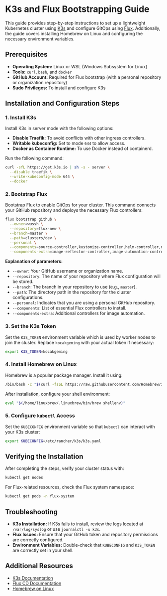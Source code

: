 # K3s and Flux Bootstrapping Guide

This guide provides step-by-step instructions to set up a lightweight Kubernetes cluster using [K3s](https://k3s.io/) and configure GitOps using [Flux](https://fluxcd.io/). Additionally, the guide covers installing Homebrew on Linux and configuring the necessary environment variables.

## Prerequisites

- **Operating System:** Linux or WSL (Windows Subsystem for Linux)
- **Tools:** `curl`, `bash`, and `docker`
- **GitHub Account:** Required for Flux bootstrap (with a personal repository or organization repository)
- **Sudo Privileges:** To install and configure K3s

## Installation and Configuration Steps

### 1. Install K3s

Install K3s in server mode with the following options:
- **Disable Traefik:** To avoid conflicts with other ingress controllers.
- **Writable kubeconfig:** Set to mode `644` to allow access.
- **Docker as Container Runtime:** To use Docker instead of containerd.

Run the following command:

```bash
curl -sfL https://get.k3s.io | sh -s - server \
  --disable traefik \
  --write-kubeconfig-mode 644 \
  --docker
```

### 2. Bootstrap Flux

Bootstrap Flux to enable GitOps for your cluster. This command connects your GitHub repository and deploys the necessary Flux controllers:

```bash
flux bootstrap github \
  --owner=wussh \
  --repository=flux-new \
  --branch=master \
  --path=clusters/dev \
  --personal \
  --components=source-controller,kustomize-controller,helm-controller,notification-controller \
  --components-extra=image-reflector-controller,image-automation-controller
```

**Explanation of parameters:**
- `--owner`: Your GitHub username or organization name.
- `--repository`: The name of your repository where Flux configuration will be stored.
- `--branch`: The branch in your repository to use (e.g., `master`).
- `--path`: The directory path in the repository for the cluster configurations.
- `--personal`: Indicates that you are using a personal GitHub repository.
- `--components`: List of essential Flux controllers to install.
- `--components-extra`: Additional controllers for image automation.

### 3. Set the K3s Token

Set the `K3S_TOKEN` environment variable which is used by worker nodes to join the cluster. Replace `kocakgeming` with your actual token if necessary:

```bash
export K3S_TOKEN=kocakgeming
```

### 4. Install Homebrew on Linux

Homebrew is a popular package manager. Install it using:

```bash
/bin/bash -c "$(curl -fsSL https://raw.githubusercontent.com/Homebrew/install/HEAD/install.sh)"
```

After installation, configure your shell environment:

```bash
eval "$(/home/linuxbrew/.linuxbrew/bin/brew shellenv)"
```

### 5. Configure `kubectl` Access

Set the `KUBECONFIG` environment variable so that `kubectl` can interact with your K3s cluster:

```bash
export KUBECONFIG=/etc/rancher/k3s/k3s.yaml
```

## Verifying the Installation

After completing the steps, verify your cluster status with:

```bash
kubectl get nodes
```

For Flux-related resources, check the Flux system namespace:

```bash
kubectl get pods -n flux-system
```

## Troubleshooting

- **K3s Installation:** If K3s fails to install, review the logs located at `/var/log/syslog` or use `journalctl -u k3s`.
- **Flux Issues:** Ensure that your GitHub token and repository permissions are correctly configured.
- **Environment Variables:** Double-check that `KUBECONFIG` and `K3S_TOKEN` are correctly set in your shell.

## Additional Resources

- [K3s Documentation](https://k3s.io/)
- [Flux CD Documentation](https://fluxcd.io/)
- [Homebrew on Linux](https://docs.brew.sh/Homebrew-on-Linux)